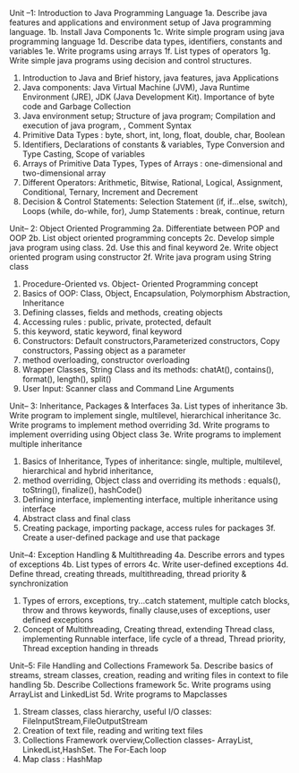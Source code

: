 Unit –1: Introduction to Java Programming Language
1a. Describe java features and applications and environment setup of Java programming language.
1b. Install Java Components
1c. Write simple program using java programming language
1d. Describe data types, identifiers, constants and variables
1e. Write programs using arrays
1f. List types of operators 
1g. Write simple java programs using decision and control structures.

1. Introduction to Java and Brief history, java features, java Applications
2. Java components: Java Virtual Machine (JVM), Java Runtime Environment (JRE), JDK (Java Development Kit). Importance of byte code and Garbage Collection
3. Java environment setup; Structure of java program; Compilation and execution of java program, , Comment Syntax
4. Primitive Data Types : byte, short, int, long, float, double, char, Boolean
5. Identifiers, Declarations of constants & variables, Type Conversion and Type Casting, Scope of variables
6. Arrays of Primitive Data Types, Types of Arrays : one-dimensional and two-dimensional array
7. Different Operators: Arithmetic, Bitwise, Rational, Logical, Assignment, Conditional, Ternary, Increment and Decrement
8. Decision & Control Statements: Selection Statement (if, if...else, switch), Loops (while, do-while, for), Jump Statements : break, continue, return

Unit– 2: Object Oriented Programming
2a. Differentiate between POP and OOP
2b. List object oriented programming concepts
2c. Develop simple java program using class.
2d. Use this and final keyword
2e. Write object oriented program using constructor
2f. Write java program using String class

1. Procedure-Oriented vs. Object- Oriented Programming concept
2. Basics of OOP: Class, Object, Encapsulation, Polymorphism Abstraction, Inheritance
3. Defining classes, fields and methods, creating objects
4. Accessing rules : public, private, protected, default
5. this keyword, static keyword, final keyword
6. Constructors: Default constructors,Parameterized constructors, Copy constructors, Passing object as a parameter
7. method overloading, constructor overloading
8. Wrapper Classes, String Class and its methods: chatAt(), contains(), format(), length(), split()
9. User Input: Scanner class and Command Line Arguments

Unit– 3: Inheritance, Packages & Interfaces
3a. List types of inheritance
3b. Write program to implement single, multilevel, hierarchical inheritance
3c. Write programs to implement method overriding
3d. Write programs to implement overriding using Object class
3e. Write programs to implement multiple inheritance

1. Basics of Inheritance, Types of inheritance: single, multiple, multilevel, hierarchical and hybrid inheritance,
2. method overriding, Object class and overriding its methods : equals(), toString(), finalize(), hashCode()
3. Defining interface, implementing interface, multiple inheritance using interface
4. Abstract class and final class
5. Creating package, importing package, access rules for packages
3f. Create a user-defined package and use that package

Unit–4: Exception Handling & Multithreading
4a. Describe errors and types of exceptions
4b. List types of errors
4c. Write user-defined exceptions
4d. Define thread, creating threads, multithreading, thread priority & synchronization

1. Types of errors, exceptions, try...catch statement, multiple catch blocks, throw and throws keywords, finally clause,uses of exceptions, user defined exceptions
2. Concept of Multithreading, Creating thread,  extending Thread class, implementing Runnable interface, life cycle of a thread, Thread priority, Thread exception handing in threads

Unit–5: File Handling and Collections Framework
5a. Describe basics of streams, stream classes, creation, reading and writing files in context to file handling
5b. Describe Collections framework
5c. Write programs using ArrayList and LinkedList
5d. Write programs to Mapclasses
1. Stream classes, class hierarchy, useful I/O classes: FileInputStream,FileOutputStream
2. Creation of text file, reading and writing text files
3. Collections Framework overview,Collection classes- ArrayList, LinkedList,HashSet. The For-Each loop
4. Map class : HashMap